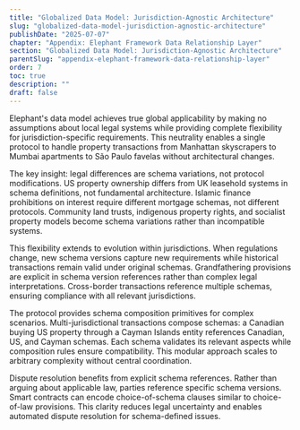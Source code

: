 ```yaml
---
title: "Globalized Data Model: Jurisdiction-Agnostic Architecture"
slug: "globalized-data-model-jurisdiction-agnostic-architecture"
publishDate: "2025-07-07"
chapter: "Appendix: Elephant Framework Data Relationship Layer"
section: "Globalized Data Model: Jurisdiction-Agnostic Architecture"
parentSlug: "appendix-elephant-framework-data-relationship-layer"
order: 7
toc: true
description: ""
draft: false
---
```


Elephant's data model achieves true global applicability by making no assumptions about local legal systems while
providing complete flexibility for jurisdiction-specific requirements. This neutrality enables a single protocol to
handle property transactions from Manhattan skyscrapers to Mumbai apartments to São Paulo favelas without architectural
changes.

The key insight: legal differences are schema variations, not protocol modifications. US property ownership differs from
UK leasehold systems in schema definitions, not fundamental architecture. Islamic finance prohibitions on interest
require different mortgage schemas, not different protocols. Community land trusts, indigenous property rights, and
socialist property models become schema variations rather than incompatible systems.

This flexibility extends to evolution within jurisdictions. When regulations change, new schema versions capture new
requirements while historical transactions remain valid under original schemas. Grandfathering provisions are explicit
in schema version references rather than complex legal interpretations. Cross-border transactions reference multiple
schemas, ensuring compliance with all relevant jurisdictions.

The protocol provides schema composition primitives for complex scenarios. Multi-jurisdictional transactions compose
schemas: a Canadian buying US property through a Cayman Islands entity references Canadian, US, and Cayman schemas. Each
schema validates its relevant aspects while composition rules ensure compatibility. This modular approach scales to
arbitrary complexity without central coordination.

Dispute resolution benefits from explicit schema references. Rather than arguing about applicable law, parties reference
specific schema versions. Smart contracts can encode choice-of-schema clauses similar to choice-of-law provisions. This
clarity reduces legal uncertainty and enables automated dispute resolution for schema-defined issues.

